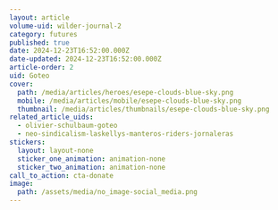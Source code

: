 ```yaml
---
layout: article
volume-uid: wilder-journal-2
category: futures
published: true
date: 2024-12-23T16:52:00.000Z
date-updated: 2024-12-23T16:52:00.000Z
article-order: 2
uid: Goteo
cover:
  path: /media/articles/heroes/esepe-clouds-blue-sky.png
  mobile: /media/articles/mobile/esepe-clouds-blue-sky.png
  thumbnail: /media/articles/thumbnails/esepe-clouds-blue-sky.png
related_article_uids:
  - olivier-schulbaum-goteo
  - neo-sindicalism-laskellys-manteros-riders-jornaleras
stickers:
  layout: layout-none
  sticker_one_animation: animation-none
  sticker_two_animation: animation-none
call_to_action: cta-donate
image:
  path: /assets/media/no_image-social_media.png
---
```


